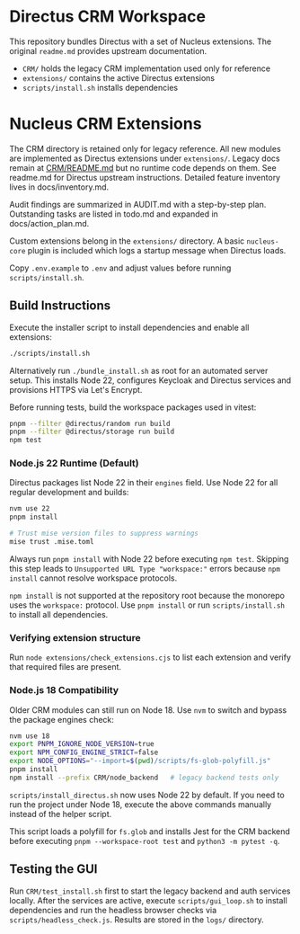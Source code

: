 
# Directus CRM Workspace

This repository bundles Directus with a set of Nucleus extensions. The original `readme.md` provides upstream documentation.

- `CRM/` holds the legacy CRM implementation used only for reference
- `extensions/` contains the active Directus extensions
- `scripts/install.sh` installs dependencies

# Nucleus CRM Extensions

The CRM directory is retained only for legacy reference. All new modules are implemented as Directus extensions under `extensions/`.
Legacy docs remain at [CRM/README.md](CRM/README.md) but no runtime code depends on them.
See readme.md for Directus upstream instructions.
Detailed feature inventory lives in docs/inventory.md.

Audit findings are summarized in AUDIT.md with a step-by-step plan. Outstanding tasks are listed in todo.md and expanded in docs/action_plan.md.

Custom extensions belong in the `extensions/` directory. A basic `nucleus-core`
plugin is included which logs a startup message when Directus loads.

Copy `.env.example` to `.env` and adjust values before running `scripts/install.sh`.

## Build Instructions

Execute the installer script to install dependencies and enable all extensions:

```bash
./scripts/install.sh
```

Alternatively run `./bundle_install.sh` as root for an automated server
setup. This installs Node 22, configures Keycloak and Directus services
and provisions HTTPS via Let's Encrypt.

Before running tests, build the workspace packages used in vitest:

```bash
pnpm --filter @directus/random run build
pnpm --filter @directus/storage run build
npm test
```

### Node.js 22 Runtime (Default)

Directus packages list Node 22 in their `engines` field. Use Node 22 for all
regular development and builds:

```bash
nvm use 22
pnpm install

# Trust mise version files to suppress warnings
mise trust .mise.toml
```

Always run `pnpm install` with Node 22 before executing `npm test`. Skipping this
step leads to `Unsupported URL Type "workspace:"` errors because `npm install`
cannot resolve workspace protocols.

`npm install` is not supported at the repository root because the monorepo uses
the `workspace:` protocol. Use `pnpm install` or run `scripts/install.sh` to
install all dependencies.
### Verifying extension structure
Run `node extensions/check_extensions.cjs` to list each extension and verify that required files are present.


### Node.js 18 Compatibility

Older CRM modules can still run on Node 18. Use `nvm` to switch and bypass the
package engines check:

```bash
nvm use 18
export PNPM_IGNORE_NODE_VERSION=true
export NPM_CONFIG_ENGINE_STRICT=false
export NODE_OPTIONS="--import=$(pwd)/scripts/fs-glob-polyfill.js"
pnpm install
npm install --prefix CRM/node_backend   # legacy backend tests only
```

`scripts/install_directus.sh` now uses Node 22 by default. If you need to run
the project under Node 18, execute the above commands manually instead of the
helper script.

This script loads a polyfill for `fs.glob` and installs Jest for the CRM backend
before executing `pnpm --workspace-root test` and `python3 -m pytest -q`.

## Testing the GUI

Run `CRM/test_install.sh` first to start the legacy backend and auth services locally.
After the services are active, execute `scripts/gui_loop.sh` to install
dependencies and run the headless browser checks via `scripts/headless_check.js`.
Results are stored in the `logs/` directory.

